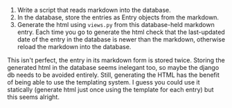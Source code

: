1. Write a script that reads markdown into the database.
2. In the database, store the entries as Entry objects from the markdown.
3. Generate the html using `views.py` from this database-held markdown entry. Each time you go to generate the html check that the last-updated date of the entry in the database is newer than the markdown, otherwise reload the markdown into the database.

This isn't perfect, the entry in its markdown form is stored twice. Storing the generated html in the database seems inelegant too, so maybe the django db needs to be avoided entirely. Still, generating the HTML has the benefit of being able to use the templating system. I guess you could use it statically (generate html just once using the template for each entry) but this seems alright.